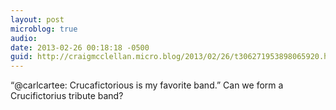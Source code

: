 ```yaml
---
layout: post
microblog: true
audio: 
date: 2013-02-26 00:18:18 -0500
guid: http://craigmcclellan.micro.blog/2013/02/26/t306271953898065920.html
---
```

“@carlcartee: Crucafictorious is my favorite band.” Can we form a Crucifictorius tribute band?
